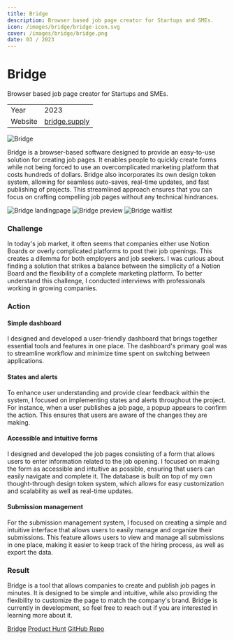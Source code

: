 ```yaml
---
title: Bridge
description: Browser based job page creator for Startups and SMEs.
icon: /images/bridge/bridge-icon.svg
cover: /images/bridge/bridge.png
date: 03 / 2023
---
```


<info-grid>
<div>

# Bridge

Browser based job page creator for Startups and SMEs.

</div>
<div>

|         |                                         |
| ------- | --------------------------------------- |
| Year    | 2023                                    |
| Website | [bridge.supply](https://bridge.supply/) |

</div>
</info-grid>

![Bridge](/images/bridge/cover-bridge.jpg)

Bridge is a browser-based software designed to provide an easy-to-use solution for creating job pages. It enables people to quickly create forms while not being forced to use an overcomplicated marketing platform that costs hundreds of dollars. Bridge also incorporates its own design token system, allowing for seamless auto-saves, real-time updates, and fast publishing of projects. This streamlined approach ensures that you can focus on crafting compelling job pages without any technical hindrances.

<three-full-grid>

![Bridge landingpage](/images/bridge/bridge_landingpage.webp)
![Bridge preview](/images/bridge/bridge_preview.webp)
![Bridge waitlist](/images/bridge/bridge_waitlist.webp)

</three-full-grid>

<process-grid>

### Challenge

In today's job market, it often seems that companies either use Notion Boards or overly complicated platforms to post their job openings. This creates a dilemma for both employers and job seekers. I was curious about finding a solution that strikes a balance between the simplicity of a Notion Board and the flexibility of a complete marketing platform. To better understand this challenge, I conducted interviews with professionals working in growing companies.

<div>

### Action

</div>

<div>

#### Simple dashboard

I designed and developed a user-friendly dashboard that brings together essential tools and features in one place. The dashboard's primary goal was to streamline workflow and minimize time spent on switching between applications.

#### States and alerts

To enhance user understanding and provide clear feedback within the system, I focused on implementing states and alerts throughout the project. For instance, when a user publishes a job page, a popup appears to confirm the action. This ensures that users are aware of the changes they are making.

#### Accessible and intuitive forms

I designed and developed the job pages consisting of a form that allows users to enter information related to the job opening. I focused on making the form as accessible and intuitive as possible, ensuring that users can easily navigate and complete it. The database is built on top of my own thought-through design token system, which allows for easy customization and scalability as well as real-time updates.

#### Submission management

For the submission management system, I focused on creating a simple and intuitive interface that allows users to easily manage and organize their submissions. This feature allows users to view and manage all submissions in one place, making it easier to keep track of the hiring process, as well as export the data.

</div>

### Result

Bridge is a tool that allows companies to create and publish job pages in minutes. It is designed to be simple and intuitive, while also providing the flexibility to customize the page to match the company's brand. Bridge is currently in development, so feel free to reach out if you are interested in learning more about it.

</process-grid>

<project-links>

[Bridge](https://bridge.supply/)
[Product Hunt](https://www.producthunt.com/products/bridge-12)
[GitHub Repo](https://github.com/flornkm/bridge)

</project-links>
